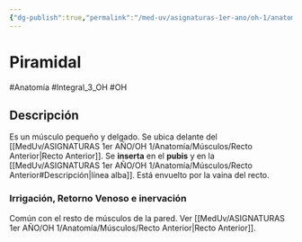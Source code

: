 ```yaml
---
{"dg-publish":true,"permalink":"/med-uv/asignaturas-1er-ano/oh-1/anatomia/musculos/piramidal/"}
---
```


# Piramidal
#Anatomía #Integral_3_OH #OH
## Descripción
Es un músculo pequeño y delgado. Se ubica delante del [[MedUv/ASIGNATURAS 1er AÑO/OH 1/Anatomía/Músculos/Recto Anterior\|Recto Anterior]]. Se **inserta** en el **pubis** y en la [[MedUv/ASIGNATURAS 1er AÑO/OH 1/Anatomía/Músculos/Recto Anterior#Descripción\|línea alba]]. Está envuelto por la vaina del recto. 
### Irrigación, Retorno Venoso e inervación
Común con el resto de músculos de la pared. Ver [[MedUv/ASIGNATURAS 1er AÑO/OH 1/Anatomía/Músculos/Recto Anterior\|Recto Anterior]].